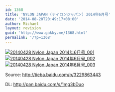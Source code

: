 ```yaml
---
id: 1368
title: 'NYLON JAPAN (ナイロンジャパン) 2014年6月号'
date: '2014-08-20T20:49:17+08:00'
author: Michael
layout: revision
guid: 'http://www.gakky.me/1368.html'
permalink: '/?p=1368'
---
```


[![20140428 Nylon Japan 2014年6月号_001](http://www.yui-aragaki.org/wp-content/uploads/2014/08/20140428-Nylon-Japan-2014年6月号_001.jpg)](http://www.yui-aragaki.org/wp-content/uploads/2014/08/20140428-Nylon-Japan-2014年6月号_001.jpg) [![20140428 Nylon Japan 2014年6月号_002](http://www.yui-aragaki.org/wp-content/uploads/2014/08/20140428-Nylon-Japan-2014年6月号_002.jpg)](http://www.yui-aragaki.org/wp-content/uploads/2014/08/20140428-Nylon-Japan-2014年6月号_002.jpg) [![20140428 Nylon Japan 2014年6月号_003](http://www.yui-aragaki.org/wp-content/uploads/2014/08/20140428-Nylon-Japan-2014年6月号_003.jpg)](http://www.yui-aragaki.org/wp-content/uploads/2014/08/20140428-Nylon-Japan-2014年6月号_003.jpg)

Source: <http://tieba.baidu.com/p/3229863443>

DL: <http://pan.baidu.com/s/1mg3bDuo>